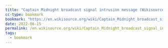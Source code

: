 ```yaml
---
title: "Captain Midnight broadcast signal intrusion message (Wikisource)"
cc-type: bookmark
bookmark: "https://en.wikisource.org/wiki/Captain_Midnight_broadcast_signal_intrusion_message"
date: 2022-06-15
permalink: /en.wikisource.org/wiki/Captain_Midnight_broadcast_signal_intrusion_message
tags:
  - bookmark
---
```


